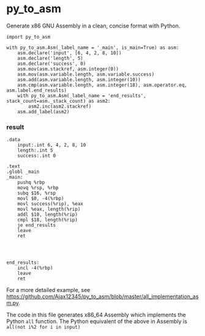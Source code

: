 # py_to_asm
Generate x86 GNU Assembly in a clean, concise format with Python.
```
import py_to_asm

with py_to_asm.Asm(_label_name = '_main', is_main=True) as asm:
    asm.declare('input', [6, 4, 2, 8, 10])
    asm.declare('length', 5)
    asm.declare('success', 0)
    asm.mov(asm.stackref, asm.integer(0))
    asm.mov(asm.variable.length, asm.variable.success)
    asm.add(asm.variable.length, asm.integer(10))
    asm.cmp(asm.variable.length, asm.integer(18), asm.operator.eq, asm.label.end_results)
    with py_to_asm.Asm(_label_name = 'end_results', stack_count=asm._stack_count) as asm2:
        asm2.inc(asm2.stackref)
    asm.add_label(asm2)    
```


### result
```
.data
	input:.int 6, 4, 2, 8, 10
	length:.int 5
	success:.int 0

.text
.globl _main
_main:
	pushq %rbp
	movq %rsp, %rbp
	subq $16, %rsp
	movl $0, -4(%rbp)
	movl success(%rip), %eax
	movl %eax, length(%rip)
	addl $10, length(%rip)
	cmpl $18, length(%rip)
	je end_results
	leave
	ret




end_results:
	incl -4(%rbp)
	leave
	ret
```


For a more detailed example, see https://github.com/Ajax12345/py_to_asm/blob/master/all_implementation_asm.py.

The code in this file generates x86_64 Assembly which implements the Python <code>all</code> function. The Python equivalent of the above in Assembly is <code>all(not i%2 for i in input)</code>
